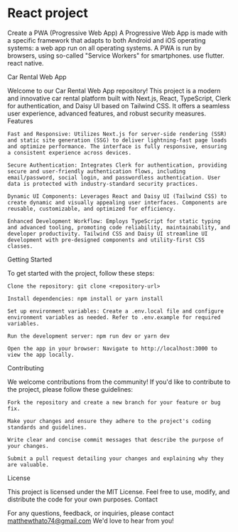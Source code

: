 # React project
Create a PWA (Progressive Web App)  A Progressive Web App is made with a specific framework that adapts to both Android and iOS operating systems: a web app run on all operating systems. A PWA is run by browsers, using so-called "Service Workers" for smartphones. use flutter. react native.

Car Rental Web App

Welcome to our Car Rental Web App repository! This project is a modern and innovative car rental platform built with Next.js, React, TypeScript, Clerk for authentication, and Daisy UI based on Tailwind CSS. It offers a seamless user experience, advanced features, and robust security measures.
Features

    Fast and Responsive: Utilizes Next.js for server-side rendering (SSR) and static site generation (SSG) to deliver lightning-fast page loads and optimize performance. The interface is fully responsive, ensuring a consistent experience across devices.

    Secure Authentication: Integrates Clerk for authentication, providing secure and user-friendly authentication flows, including email/password, social login, and passwordless authentication. User data is protected with industry-standard security practices.

    Dynamic UI Components: Leverages React and Daisy UI (Tailwind CSS) to create dynamic and visually appealing user interfaces. Components are reusable, customizable, and optimized for efficiency.

    Enhanced Development Workflow: Employs TypeScript for static typing and advanced tooling, promoting code reliability, maintainability, and developer productivity. Tailwind CSS and Daisy UI streamline UI development with pre-designed components and utility-first CSS classes.

Getting Started

To get started with the project, follow these steps:

    Clone the repository: git clone <repository-url>

    Install dependencies: npm install or yarn install

    Set up environment variables: Create a .env.local file and configure environment variables as needed. Refer to .env.example for required variables.

    Run the development server: npm run dev or yarn dev

    Open the app in your browser: Navigate to http://localhost:3000 to view the app locally.

Contributing

We welcome contributions from the community! If you'd like to contribute to the project, please follow these guidelines:

    Fork the repository and create a new branch for your feature or bug fix.

    Make your changes and ensure they adhere to the project's coding standards and guidelines.

    Write clear and concise commit messages that describe the purpose of your changes.

    Submit a pull request detailing your changes and explaining why they are valuable.

License

This project is licensed under the MIT License. Feel free to use, modify, and distribute the code for your own purposes.
Contact

For any questions, feedback, or inquiries, please contact matthewthato74@gmail.com We'd love to hear from you!
